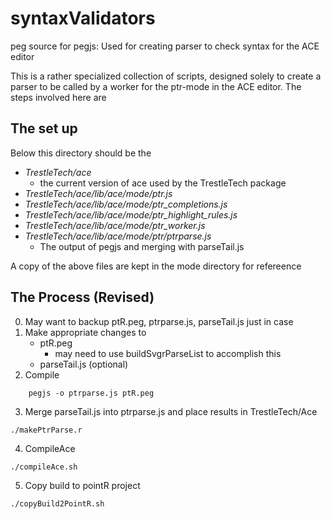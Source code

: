 # syntaxValidators
peg source for pegjs: Used for creating parser to check syntax for the ACE editor

This is a rather specialized collection of scripts, designed solely to create a parser
to be called by a worker for the ptr-mode in the ACE editor. The steps involved here
are

## The set up

Below this directory should be the 
- *TrestleTech/ace*  
    - the  current version of ace used by the TrestleTech package 
- *TrestleTech/ace/lib/ace/mode/ptr.js*
- *TrestleTech/ace/lib/ace/mode/ptr_completions.js*
- *TrestleTech/ace/lib/ace/mode/ptr_highlight_rules.js*
- *TrestleTech/ace/lib/ace/mode/ptr_worker.js*
- *TrestleTech/ace/lib/ace/mode/ptr/ptrparse.js* 
    - The output of pegjs and merging with parseTail.js

A copy of the above files are kept in the mode directory for refereence

## The Process (Revised)

0. May want to backup ptR.peg, ptrparse.js, parseTail.js just in case
1. Make appropriate changes to
    + ptR.peg
        + may need to use buildSvgrParseList to accomplish this
    + parseTail.js (optional)
2. Compile 
```
    pegjs -o ptrparse.js ptR.peg
```
3. Merge parseTail.js into ptrparse.js and place results in TrestleTech/Ace
```
./makePtrParse.r
```
4. CompileAce
```
./compileAce.sh
```
5. Copy build to pointR project
```
./copyBuild2PointR.sh
```
